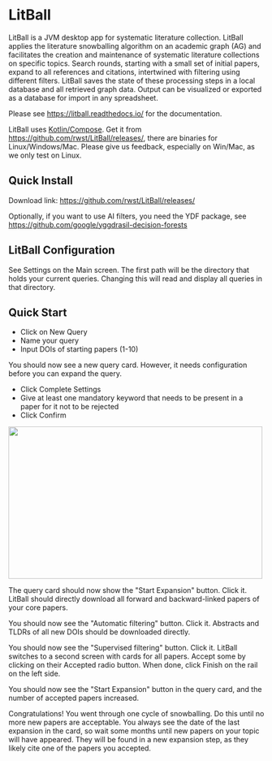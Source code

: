 # LitBall
LitBall is a JVM desktop app for systematic literature collection. LitBall applies the literature snowballing algorithm on an academic graph (AG) and facilitates the creation and maintenance of systematic literature collections on specific topics. Search rounds, starting with a small set of initial papers, expand to all references and citations, intertwined with filtering using different filters. LitBall saves the state of these processing steps in a local database and all retrieved graph data. Output can be visualized or exported as a database for import in any spreadsheet.

Please see https://litball.readthedocs.io/ for the documentation.

LitBall uses [Kotlin/Compose](https://www.jetbrains.com/lp/compose-mpp/). Get it from https://github.com/rwst/LitBall/releases/, there are binaries for Linux/Windows/Mac. Please give us feedback, especially on Win/Mac, as we only test on Linux.

## Quick Install
Download link: https://github.com/rwst/LitBall/releases/ 

Optionally, if you want to use AI filters, you need the YDF package, see https://github.com/google/yggdrasil-decision-forests

## LitBall Configuration
See Settings on the Main screen. The first path will be the directory that holds your current queries. Changing this will read and display all queries in that directory.

## Quick Start
- Click on New Query
- Name your query
- Input DOIs of starting papers (1-10)

You should now see a new query card. However, it needs configuration before you can expand the query.
- Click Complete Settings
- Give at least one mandatory keyword that needs to be present in a paper for it not to be rejected
- Click Confirm

<img src="https://github.com/rwst/LitBall/assets/1146709/94efeb80-c068-403f-9be6-07b71fcd07d6" width="500" height="300">

The query card should now show the "Start Expansion" button. Click it. LitBall should directly download all forward and backward-linked papers of your core papers.

You should now see the "Automatic filtering" button. Click it. Abstracts and TLDRs of all new DOIs should be downloaded directly.

You should now see the "Supervised filtering" button. Click it. LitBall switches to a second screen with cards for all papers. Accept some by clicking on their Accepted radio button. When done, click Finish on the rail on the left side.

You should now see the "Start Expansion" button in the query card, and the number of accepted papers increased.

Congratulations! You went through one cycle of snowballing. Do this until no more new papers are acceptable. You always see the date of the last expansion in the card, so wait some months until new papers on your topic will have appeared. They will be found in a new expansion step, as they likely cite one of the papers you accepted.

